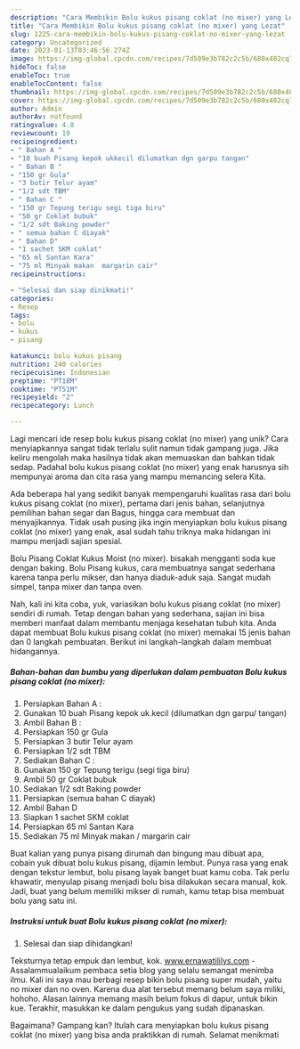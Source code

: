 ```yaml
---
description: "Cara Membikin Bolu kukus pisang coklat (no mixer) yang Lezat"
title: "Cara Membikin Bolu kukus pisang coklat (no mixer) yang Lezat"
slug: 1225-cara-membikin-bolu-kukus-pisang-coklat-no-mixer-yang-lezat
category: Uncategorized
date: 2023-01-13T03:46:56.274Z
image: https://img-global.cpcdn.com/recipes/7d509e3b782c2c5b/680x482cq70/bolu-kukus-pisang-coklat-no-mixer-foto-resep-utama.jpg
hideToc: false
enableToc: true
enableTocContent: false
thumbnail: https://img-global.cpcdn.com/recipes/7d509e3b782c2c5b/680x482cq70/bolu-kukus-pisang-coklat-no-mixer-foto-resep-utama.jpg
cover: https://img-global.cpcdn.com/recipes/7d509e3b782c2c5b/680x482cq70/bolu-kukus-pisang-coklat-no-mixer-foto-resep-utama.jpg
author: Admin
authorAv: notfound
ratingvalue: 4.8
reviewcount: 19
recipeingredient:
- " Bahan A "
- "10 buah Pisang kepok ukkecil dilumatkan dgn garpu tangan"
- " Bahan B "
- "150 gr Gula"
- "3 butir Telur ayam"
- "1/2 sdt TBM"
- " Bahan C "
- "150 gr Tepung terigu segi tiga biru"
- "50 gr Coklat bubuk"
- "1/2 sdt Baking powder"
- " semua bahan C diayak"
- " Bahan D"
- "1 sachet SKM coklat"
- "65 ml Santan Kara"
- "75 ml Minyak makan  margarin cair"
recipeinstructions:

- "Selesai dan siap dinikmati!"
categories:
- Resep
tags:
- bolu
- kukus
- pisang

katakunci: bolu kukus pisang 
nutrition: 240 calories
recipecuisine: Indonesian
preptime: "PT18M"
cooktime: "PT51M"
recipeyield: "2"
recipecategory: Lunch

---
```





Lagi mencari ide resep bolu kukus pisang coklat (no mixer) yang unik? Cara menyiapkannya sangat tidak terlalu sulit namun tidak gampang juga. Jika keliru mengolah maka hasilnya tidak akan memuaskan dan bahkan tidak sedap. Padahal bolu kukus pisang coklat (no mixer) yang enak harusnya sih mempunyai aroma dan cita rasa yang mampu memancing selera Kita.





Ada beberapa hal yang sedikit banyak mempengaruhi kualitas rasa dari bolu kukus pisang coklat (no mixer), pertama dari jenis bahan, selanjutnya pemilihan bahan segar dan Bagus, hingga cara membuat dan menyajikannya. Tidak usah pusing jika ingin menyiapkan bolu kukus pisang coklat (no mixer) yang enak,      asal sudah tahu triknya maka hidangan ini mampu menjadi sajian spesial.














Bolu Pisang Coklat Kukus Moist (no mixer). bisakah mengganti soda kue dengan baking. Bolu Pisang kukus, cara membuatnya sangat sederhana karena tanpa perlu mikser, dan hanya diaduk-aduk saja. Sangat mudah simpel, tanpa mixer dan tanpa oven.






Nah, kali ini kita coba, yuk, variasikan bolu kukus pisang coklat (no mixer) sendiri di rumah. Tetap dengan bahan yang sederhana, sajian ini bisa memberi manfaat dalam membantu menjaga kesehatan tubuh kita. Anda dapat membuat Bolu kukus pisang coklat (no mixer) memakai 15 jenis bahan dan 0 langkah pembuatan. Berikut ini langkah-langkah dalam membuat hidangannya.

<!--inarticleads1-->

##### Bahan-bahan dan bumbu yang diperlukan dalam pembuatan Bolu kukus pisang coklat (no mixer):

1. Persiapkan  Bahan A :
1. Gunakan 10 buah Pisang kepok uk.kecil (dilumatkan dgn garpu/ tangan)
1. Ambil  Bahan B :
1. Persiapkan 150 gr Gula
1. Persiapkan 3 butir Telur ayam
1. Persiapkan 1/2 sdt TBM
1. Sediakan  Bahan C :
1. Gunakan 150 gr Tepung terigu (segi tiga biru)
1. Ambil 50 gr Coklat bubuk
1. Sediakan 1/2 sdt Baking powder
1. Persiapkan  (semua bahan C diayak)
1. Ambil  Bahan D
1. Siapkan 1 sachet SKM coklat
1. Persiapkan 65 ml Santan Kara
1. Sediakan 75 ml Minyak makan / margarin cair


Buat kalian yang punya pisang dirumah dan bingung mau dibuat apa, cobain yuk dibuat bolu kukus pisang, dijamin lembut. Punya rasa yang enak dengan tekstur lembut, bolu pisang layak banget buat kamu coba. Tak perlu khawatir, menyulap pisang menjadi bolu bisa dilakukan secara manual, kok. Jadi, buat yang belum memiliki mikser di rumah, kamu tetap bisa membuat bolu yang satu ini. 

<!--inarticleads2-->

##### Instruksi untuk buat Bolu kukus pisang coklat (no mixer):


1. Selesai dan siap dihidangkan!

Teksturnya tetap empuk dan lembut, kok. www.ernawatililys.com - Assalammualaikum pembaca setia blog yang selalu semangat menimba ilmu. Kali ini saya mau berbagi resep bikin bolu pisang super mudah, yaitu no mixer dan no oven. Karena dua alat tersebut memang belum saya miliki, hohoho. Alasan lainnya memang masih belum fokus di dapur, untuk bikin kue. Terakhir, masukkan ke dalam pengukus yang sudah dipanaskan. 

Bagaimana? Gampang kan? Itulah cara menyiapkan bolu kukus pisang coklat (no mixer) yang bisa anda praktikkan di rumah. Selamat menikmati

